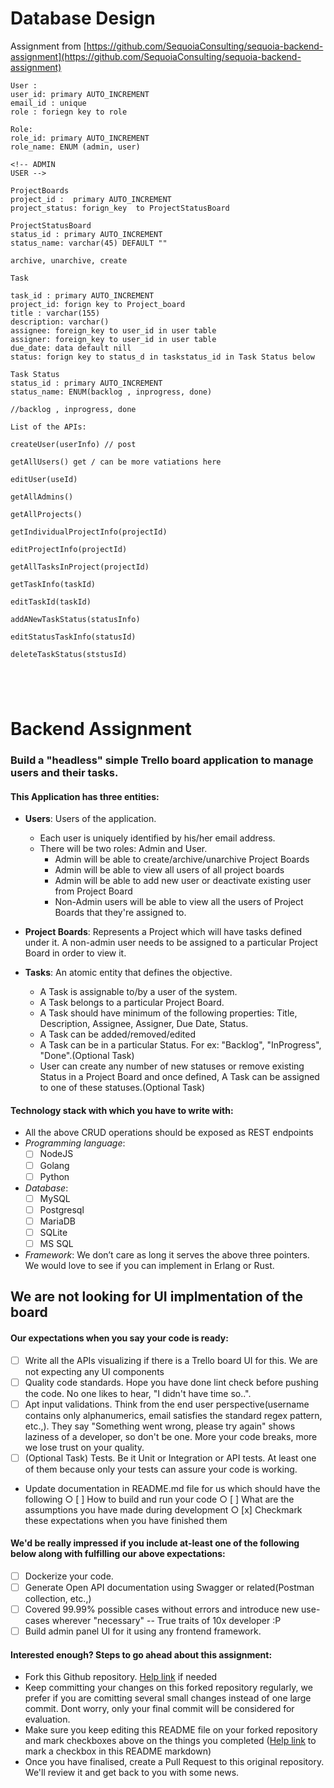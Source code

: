# Database Design

Assignment from
[https://github.com/SequoiaConsulting/sequoia-backend-assignment](https://github.com/SequoiaConsulting/sequoia-backend-assignment)

```
User :
user_id: primary AUTO_INCREMENT
email_id : unique
role : foriegn key to role

Role:
role_id: primary AUTO_INCREMENT
role_name: ENUM (admin, user)

<!-- ADMIN
USER -->

ProjectBoards
project_id :  primary AUTO_INCREMENT
project_status: forign_key  to ProjectStatusBoard

ProjectStatusBoard
status_id : primary AUTO_INCREMENT
status_name: varchar(45) DEFAULT ""

archive, unarchive, create

Task

task_id : primary AUTO_INCREMENT
project_id: forign key to Project_board
title : varchar(155)
description: varchar()
assignee: foreign_key to user_id in user table
assigner: foreign_key to user_id in user table
due_date: data default nill
status: forign key to status_d in taskstatus_id in Task Status below

Task Status
status_id : primary AUTO_INCREMENT
status_name: ENUM(backlog , inprogress, done)

//backlog , inprogress, done

```

```
List of the APIs:

createUser(userInfo) // post

getAllUsers() get / can be more vatiations here

editUser(useId)  

getAllAdmins() 

getAllProjects() 

getIndividualProjectInfo(projectId) 

editProjectInfo(projectId)  

getAllTasksInProject(projectId)  

getTaskInfo(taskId)  

editTaskId(taskId)  

addANewTaskStatus(statusInfo)  

editStatusTaskInfo(statusId) 

deleteTaskStatus(ststusId)





```

# Backend Assignment

### Build a "headless" simple Trello board application to manage users and their tasks.

#### This Application has three entities:

- **Users**: Users of the application.
  - Each user is uniquely identified by his/her email address.
  - There will be two roles: Admin and User.
    - Admin will be able to create/archive/unarchive Project Boards
    - Admin will be able to view all users of all project boards
    - Admin will be able to add new user or deactivate existing user from Project Board
    - Non-Admin users will be able to view all the users of Project Boards that they're assigned to.
- **Project Boards**: Represents a Project which will have tasks defined under it. A non-admin user needs to be assigned to a particular Project Board in order to view it.
- **Tasks**: An atomic entity that defines the objective.

  - A Task is assignable to/by a user of the system.
  - A Task belongs to a particular Project Board.
  - A Task should have minimum of the following properties: Title, Description, Assignee, Assigner, Due Date, Status.
  - A Task can be added/removed/edited
  - A Task can be in a particular Status. For ex: "Backlog", "InProgress", "Done".(Optional Task)
  - User can create any number of new statuses or remove existing Status in a Project Board and once defined, A Task can be assigned to one of these statuses.(Optional Task)

#### Technology stack with which you have to write with:

- All the above CRUD operations should be exposed as REST endpoints
- _Programming language_:
  - [ ] NodeJS
  - [ ] Golang
  - [ ] Python
- _Database_:
  - [ ] MySQL
  - [ ] Postgresql
  - [ ] MariaDB
  - [ ] SQLite
  - [ ] MS SQL
- _Framework_: We don’t care as long it serves the above three pointers. We would love to see if you can implement in Erlang or Rust.

## We are not looking for UI implmentation of the board

#### Our expectations when you say your code is ready:

- [ ] Write all the APIs visualizing if there is a Trello board UI for this. We are not expecting any UI components
- [ ] Quality code standards. Hope you have done lint check before pushing the code. No one likes to hear, "I didn't have time so..".
- [ ] Apt input validations. Think from the end user perspective(username contains only alphanumerics, email satisfies the standard regex pattern, etc.,). They say "Something went wrong, please try again" shows laziness of a developer, so don't be one. More your code breaks, more we lose trust on your quality.
- [ ] (Optional Task) Tests. Be it Unit or Integration or API tests. At least one of them because only your tests can assure your code is working.
- Update documentation in README.md file for us which should have the following
  ○ [ ] How to build and run your code
  ○ [ ] What are the assumptions you have made during development
  ○ [x] Checkmark these expectations when you have finished them

#### We'd be really impressed if you include at-least one of the following below along with fulfilling our above expectations:

- [ ] Dockerize your code.
- [ ] Generate Open API documentation using Swagger or related(Postman collection, etc.,)
- [ ] Covered 99.99% possible cases without errors and introduce new use-cases wherever "necessary" -- True traits of 10x developer :P
- [ ] Build admin panel UI for it using any frontend framework.

#### Interested enough? Steps to go ahead about this assignment:

- Fork this Github repository. [Help link](https://guides.github.com/activities/forking) if needed
- Keep committing your changes on this forked repository regularly, we prefer if you are comitting several small changes instead of one large commit. Dont worry, only your final commit will be considered for evaluation.
- Make sure you keep editing this README file on your forked repository and mark checkboxes above on the things you completed ([Help link](https://www.markdownguide.org/extended-syntax/#task-lists) to mark a checkbox in this README markdown)
- Once you have finalised, create a Pull Request to this original repository. We'll review it and get back to you with some news.
